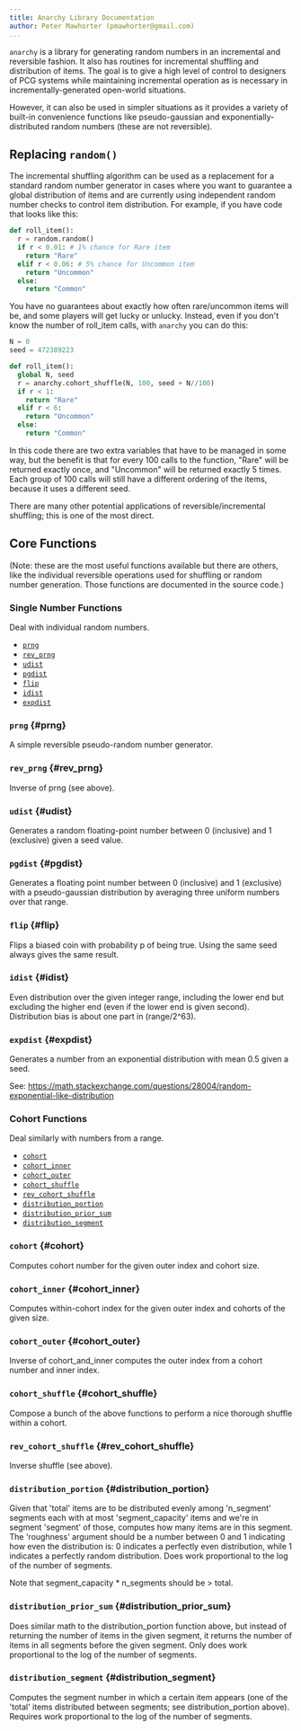 ```yaml
---
title: Anarchy Library Documentation
author: Peter Mawhorter (pmawhorter@gmail.com)
...
```


`anarchy` is a library for generating random numbers in an incremental and
reversible fashion. It also has routines for incremental shuffling and
distribution of items. The goal is to give a high level of control to designers
of PCG systems while maintaining incremental operation as is necessary in
incrementally-generated open-world situations.

However, it can also be used in simpler situations as it provides a variety of
built-in convenience functions like pseudo-gaussian and
exponentially-distributed random numbers (these are not reversible).

## Replacing `random()`

The incremental shuffling algorithm can be used as a replacement for a standard
random number generator in cases where you want to guarantee a global
distribution of items and are currently using independent random number checks
to control item distribution. For example, if you have code that looks like
this:

```python
def roll_item():
  r = random.random()
  if r < 0.01: # 1% chance for Rare item
    return "Rare"
  elif r < 0.06: # 5% chance for Uncommon item
    return "Uncommon"
  else:
    return "Common"
```

You have no guarantees about exactly how often rare/uncommon items will be, and
some players will get lucky or unlucky. Instead, even if you don't know the
number of roll_item calls, with `anarchy` you can do this:

```python
N = 0
seed = 472389223

def roll_item():
  global N, seed
  r = anarchy.cohort_shuffle(N, 100, seed + N//100)
  if r < 1:
    return "Rare"
  elif r < 6:
    return "Uncommon"
  else:
    return "Common"
```

In this code there are two extra variables that have to be managed in some way,
but the benefit is that for every 100 calls to the function, "Rare" will be
returned exactly once, and "Uncommon" will be returned exactly 5 times. Each
group of 100 calls will still have a different ordering of the items, because
it uses a different seed.

There are many other potential applications of reversible/incremental
shuffling; this is one of the most direct.

## Core Functions

(Note: these are the most useful functions available but there are others, like
the individual reversible operations used for shuffling or random number
generation. Those functions are documented in the source code.)

### Single Number Functions

Deal with individual random numbers.

- [`prng`](#prng)
- [`rev_prng`](#rev_prng)
- [`udist`](#udist)
- [`pgdist`](#pgdist)
- [`flip`](#flip)
- [`idist`](#idist)
- [`expdist`](#expdist)

### `prng` {#prng}

A simple reversible pseudo-random number generator.



### `rev_prng` {#rev_prng}

Inverse of prng (see above).



### `udist` {#udist}

Generates a random floating-point number between 0 (inclusive) and 1
(exclusive) given a seed value.



### `pgdist` {#pgdist}

Generates a floating point number between 0 (inclusive) and 1
(exclusive) with a pseudo-gaussian distribution by averaging three
uniform numbers over that range.



### `flip` {#flip}

Flips a biased coin with probability p of being true. Using the same
seed always gives the same result.



### `idist` {#idist}

Even distribution over the given integer range, including the lower end
but excluding the higher end (even if the lower end is given second).
Distribution bias is about one part in (range/2^63).



### `expdist` {#expdist}

Generates a number from an exponential distribution with mean 0.5 given
a seed.

See: https://math.stackexchange.com/questions/28004/random-exponential-like-distribution


### Cohort Functions

Deal similarly with numbers from a range.

- [`cohort`](#cohort)
- [`cohort_inner`](#cohort_inner)
- [`cohort_outer`](#cohort_outer)
- [`cohort_shuffle`](#cohort_shuffle)
- [`rev_cohort_shuffle`](#rev_cohort_shuffle)
- [`distribution_portion`](#distribution_portion)
- [`distribution_prior_sum`](#distribution_prior_sum)
- [`distribution_segment`](#distribution_segment)

### `cohort` {#cohort}

Computes cohort number for the given outer index and cohort size.



### `cohort_inner` {#cohort_inner}

Computes within-cohort index for the given outer index and cohorts of
the given size.



### `cohort_outer` {#cohort_outer}

Inverse of cohort_and_inner computes the outer index from a cohort
number and inner index.



### `cohort_shuffle` {#cohort_shuffle}

Compose a bunch of the above functions to perform a nice thorough
shuffle within a cohort.



### `rev_cohort_shuffle` {#rev_cohort_shuffle}

Inverse shuffle (see above).



### `distribution_portion` {#distribution_portion}

Given that 'total' items are to be distributed evenly among 'n_segment'
segments each with at most 'segment_capacity' items and we're in
segment 'segment' of those, computes how many items are in this
segment. The 'roughness' argument should be a number between 0 and 1
indicating how even the distribution is: 0 indicates a perfectly even
distribution, while 1 indicates a perfectly random distribution. Does
work proportional to the log of the number of segments.

Note that segment_capacity * n_segments should be > total.



### `distribution_prior_sum` {#distribution_prior_sum}

Does similar math to the distribution_portion function above, but
instead of returning the number of items in the given segment, it
returns the number of items in all segments before the given segment.
Only does work proportional to the log of the number of segments.



### `distribution_segment` {#distribution_segment}

Computes the segment number in which a certain item appears (one of the
'total' items distributed between segments; see distribution_portion
above). Requires work proportional to the log of the number of
segments.


